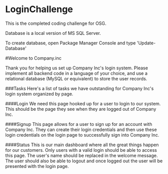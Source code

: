 # LoginChallenge

This is the completed coding challenge for OSG. 

Database is a local version of MS SQL Server.

To create database, open Package Manager Console and type 'Update-Database'

#Welcome to Company.inc

Thank you for helping us set up Company Inc's login system. Please implement all backend code in a language of your choice, and use a relational database (MySQL or equivalent) to store the user records.

###Tasks
Here's a list of tasks we have outstanding for Company Inc's login system organized by page.

####Login
We need this page hooked up for a user to login to our system. This should be the page they see when they are logged out of Company Inc.

####Signup
This page allows for a user to sign up for an account with Company Inc. They can create their login credentials and then use these login credentials on the login page to successfully sign into Company Inc.

####Status
This is our main dashboard where all the great things happen for our customers. Only users with a valid login should be able to access this page. The user's name should be replaced in the welcome message. The user should also be able to logout and once logged out the user will be presented with the login page.